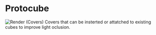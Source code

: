 # Protocube
![Render (Covers)](https://github.com/Siber18/Protocube/assets/31034109/52496af6-9a61-4cb6-b8e4-0a574577f4ea)
Covers that can be insterted or attatched to existing cubes to improve light oclusion.
